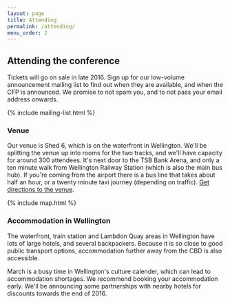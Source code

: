 ```yaml
---
layout: page
title: Attending
permalink: /attending/
menu_order: 2
---
```


## Attending the conference

Tickets will go on sale in late 2016. Sign up for our low-volume announcement mailing list to find out when they are available, and when the CFP is announced. We promise to not spam you, and to not pass your email address onwards.

{% include mailing-list.html %}

### Venue

Our venue is Shed 6, which is on the waterfront in Wellington. We'll be splitting the venue up into rooms for the two tracks, and we'll have capacity for around 300 attendees. It's next door to the TSB Bank Arena, and only a ten minute walk from Wellington Railway Station (which is also the main bus hub). If you're coming from the airport there is a bus line that takes about half an hour, or a twenty minute taxi journey (depending on traffic). [Get directions to the venue](https://www.google.com/maps/dir//Shed+6+Queens+Wharf,+Wellington+6140,+New+Zealand/@-41.2864242,174.7762345,16z/data=!4m15!1m6!3m5!1s0x0:0x5b58f88289e01f90!2sShed+6!8m2!3d-41.285877!4d174.7793088!4m7!1m0!1m5!1m1!1s0x6d38afd39d4fe999:0x5b58f88289e01f90!2m2!1d174.7793088!2d-41.2858772?hl=en-US).

{% include map.html %}

### Accommodation in Wellington

The waterfront, train station and Lambdon Quay areas in Wellington have lots of large hotels, and several backpackers. Because it is so close to good public transport options, accommodation further away from the CBD is also accessible.

March is a busy time in Wellington's culture calender, which can lead to accommodation shortages. We recommend booking your accommodation early. We'll be announcing some partnerships with nearby hotels for discounts towards the end of 2016.
